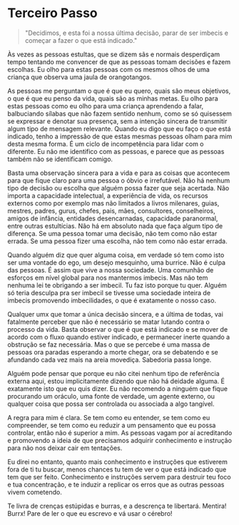Terceiro Passo
=

> "Decidimos, e esta foi a nossa última decisão, parar de ser imbecis e começar a fazer o que está indicado."

Às vezes as pessoas estultas, que se dizem sãs e normais desperdiçam tempo tentando me convencer de que as pessoas tomam decisões e fazem escolhas. Eu olho para estas pessoas com os mesmos olhos de uma criança que observa uma jaula de orangotangos.

As pessoas me perguntam o que é que eu quero, quais são meus objetivos, o que é que eu penso da vida, quais são as minhas metas. Eu olho para estas pessoas como eu olho para uma criança aprendendo a falar, balbuciando sílabas que não fazem sentido nenhum, como se só quisessem se expressar e denotar sua presença, sem a intenção sincera de transmitir algum tipo de mensagem relevante. Quando eu digo que eu faço o que está indicado, tenho a impressão de que estas mesmas pessoas olham para mim desta mesma forma. É um ciclo de incompetência para lidar com o diferente. Eu não me identifico com as pessoas, e parece que as pessoas também não se identificam comigo.

Basta uma observação sincera para a vida e para as coisas que acontecem para que fique claro para uma pessoa o óbvio e irrefutável. Não há nenhum tipo de decisão ou escolha que alguém possa fazer que seja acertada. Não importa a capacidade intelectual, a experiência de vida, os recursos externos como por exemplo mas não limitados a livros milenares, guias, mestres, padres, gurus, chefes, pais, mães, consultores, conselheiros, amigos de infância, entidades desencarnadas, capacidade paranormal, entre outras estultícias. Não há em absoluto nada que faça algum tipo de diferença. Se uma pessoa tomar uma decisão, não tem como não estar errada. Se uma pessoa fizer uma escolha, não tem como não estar errada.

Quando alguém diz que quer alguma coisa, em verdade só tem como isto ser uma vontade do ego, um desejo mesquinho, uma burrice. Não é culpa das pessoas. É assim que vive a nossa sociedade. Uma comunhão de esforços em nível global para nos mantermos imbecis. Mas não tem nenhuma lei te obrigando a ser imbecil. Tu faz isto porque tu quer. Alguém só teria desculpa pra ser imbecil se tivesse uma sociedade inteira de imbecis promovendo imbecilidades, o que é exatamente o nosso caso.

Qualquer umx que tomar a única decisão sincera, e a última de todas, vai fatalmente perceber que não é necessário se matar lutando contra o processo da vida. Basta observar o que é que está indicado e se mover de acordo com o fluxo quando estiver indicado, e permanecer inerte quando a obstrução se faz necessária. Mas o que se percebe é uma massa de pessoas ora paradas esperando a morte chegar, ora se debatendo e se afundando cada vez mais na areia movediça. Sabedoria passa longe.

Alguém pode pensar que porque eu não citei nenhum tipo de referência externa aqui, estou implicitamente dizendo que não há deidade alguma. É exatamente isto que eu quis dizer. Eu não recomendo a ninguém que fique procurando um oráculo, uma fonte de verdade, um agente externo, ou qualquer coisa que possa ser controlada ou associada a algo tangível.

A regra para mim é clara. Se tem como eu entender, se tem como eu compreender, se tem como eu reduzir a um pensamento que eu possa controlar, então não é superior a mim. As pessoas vagam por aí acreditando e promovendo a ideia de que precisamos adquirir conhecimento e instrução para não nos deixar cair em tentações.

Eu direi no entanto, quanto mais conhecimento e instruções que estiverem fora de ti tu buscar, menos chances tu tem de ver o que está indicado que tem que ser feito. Conhecimento e instruções servem para destruir teu foco e tua concentração, e te induzir a replicar os erros que as outras pessoas vivem cometendo.

Te livra de crenças estúpidas e burras, e a descrença te libertará. Mentira! Burrx! Pare de ler o que eu escrevo e vá usar o cérebro!
